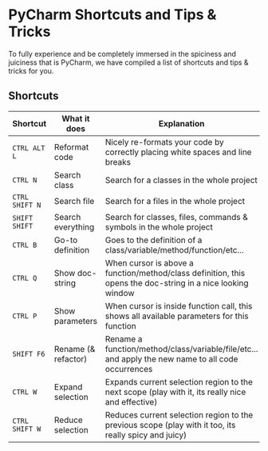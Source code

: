 # PyCharm Shortcuts and Tips & Tricks

To fully experience and be completely immersed in the spiciness and juiciness that is PyCharm, we have compiled a list of shortcuts and tips & tricks for you.

## Shortcuts

| Shortcut       | What it does        | Explanation                                                                                                 |
|----------------|---------------------|-------------------------------------------------------------------------------------------------------------|
| `CTRL ALT L`   | Reformat code       | Nicely re-formats your code by correctly placing white spaces and line breaks                               |
| `CTRL N`       | Search class        | Search for a classes in the whole project                                                                   |
| `CTRL SHIFT N` | Search file         | Search for a files in the whole project                                                                     |
| `SHIFT SHIFT`  | Search everything   | Search for classes, files, commands & symbols in the whole project                                          |
| `CTRL B`       | Go-to definition    | Goes to the definition of a class/variable/method/function/etc...                                           |
| `CTRL Q`       | Show doc-string     | When cursor is above a function/method/class definition, this opens the doc-string in a nice looking window |
| `CTRL P`       | Show parameters     | When cursor is inside function call, this shows all available parameters for this function                  |
| `SHIFT F6`     | Rename (& refactor) | Rename a function/method/class/variable/file/etc... and apply the new name to all code occurrences          |
| `CTRL W`       | Expand selection    | Expands current selection region to the next scope (play with it, its really nice and effective)            |
| `CTRL SHIFT W` | Reduce selection    | Reduces current selection region to the previous scope (play with it too, its really spicy and juicy)       |
